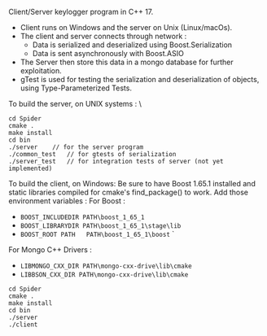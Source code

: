 Client/Server keylogger program in C++ 17.

- Client runs on Windows and the server on Unix (Linux/macOs).
- The client and server connects through network :
	+ Data is serialized and deserialized using Boost.Serialization
	+ Data is sent asynchronously with Boost.ASIO
- The Server then store this data in a mongo database for further exploitation.
- gTest is used for testing the serialization and deserialization of objects, using Type-Parameterized Tests.

To build the server, on UNIX systems :
\
```
cd Spider
cmake .
make install
cd bin
./server 	// for the server program
./common_test 	// for gtests of serialization
./server_test	// for integration tests of server (not yet implemented)
```

To build the client, on Windows:
Be sure to have Boost 1.65.1 installed and static libraries compiled for cmake's find_package() to work.
Add those environment variables :
For Boost : 
- `BOOST_INCLUDEDIR PATH\boost_1_65_1` 
- `BOOST_LIBRARYDIR PATH\boost_1_65_1\stage\lib` 
- `BOOST_ROOT PATH   PATH\boost_1_65_1\boost` 
` 
 
For Mongo C++ Drivers : 
- `LIBMONGO_CXX_DIR PATH\mongo-cxx-drive\lib\cmake` 
- `LIBBSON_CXX_DIR PATH\mongo-cxx-drive\lib\cmake`

```
cd Spider
cmake .
make install
cd bin
./server
./client
```